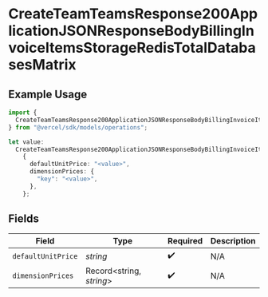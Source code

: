 # CreateTeamTeamsResponse200ApplicationJSONResponseBodyBillingInvoiceItemsStorageRedisTotalDatabasesMatrix

## Example Usage

```typescript
import {
  CreateTeamTeamsResponse200ApplicationJSONResponseBodyBillingInvoiceItemsStorageRedisTotalDatabasesMatrix,
} from "@vercel/sdk/models/operations";

let value:
  CreateTeamTeamsResponse200ApplicationJSONResponseBodyBillingInvoiceItemsStorageRedisTotalDatabasesMatrix =
    {
      defaultUnitPrice: "<value>",
      dimensionPrices: {
        "key": "<value>",
      },
    };
```

## Fields

| Field                    | Type                     | Required                 | Description              |
| ------------------------ | ------------------------ | ------------------------ | ------------------------ |
| `defaultUnitPrice`       | *string*                 | :heavy_check_mark:       | N/A                      |
| `dimensionPrices`        | Record<string, *string*> | :heavy_check_mark:       | N/A                      |